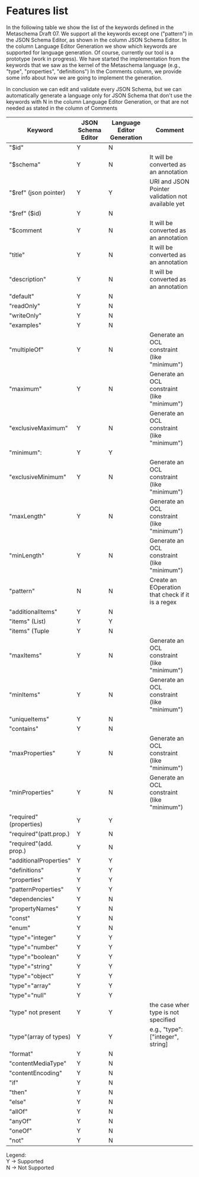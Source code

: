 # Features list

In the following table we show the list of the keywords defined in the Metaschema Draft 07.
We support all the keywords except one ("pattern") in the JSON Schema Editor, as shown in the column JSON Schema Editor.
In the column Language Editor Generation we show which keywords are supported for language generation. Of course, currently our tool is a prototype (work in progress).
We have started the implementation from the keywords that we saw as the kernel of the Metaschema language (e.g., "type", "properties", "definitions")
In the Comments column, we provide some info about how we are going to implement the generation. 

In conclusion we can edit and validate every JSON Schema, but we can automatically generate a language only for JSON Schema that don't use
the keywords with N in the column Language Editor Generation, or that are not needed as stated in the column of Comments

|Keyword               |JSON Schema Editor   |Language Editor Generation| Comment|
|----------------------|---------------------|--------------------------|--------
|"$id"                 |Y                    |N                         | |
|"$schema"             |Y                    |N                         |It will be converted as an annotation|
|"$ref" (json pointer) |Y                    |Y                         |URI and JSON Pointer validation not available yet| 
|"$ref"   ($id)        |Y                    |N                         ||
|"$comment             |Y                    |N                         |It will be converted as an annotation|
|"title"               |Y                    |N                         |It will be converted as an annotation|
|"description"         |Y                    |N                         |It will be converted as an annotation|
|"default"             |Y                    |N                         ||
|"readOnly"            |Y                    |N                         ||
|"writeOnly"           |Y                    |N                         ||
|"examples"            |Y                    |N                         ||
|"multipleOf"          |Y                    |N                         |Generate an OCL constraint (like "minimum")|
|"maximum"             |Y                    |N                         |Generate an OCL constraint (like "minimum")|
|"exclusiveMaximum"    |Y                    |N                         |Generate an OCL constraint (like "minimum")|
|"minimum":            |Y                    |Y                         | |
|"exclusiveMinimum"    |Y                    |N                         |Generate an OCL constraint (like "minimum")|
|"maxLength"           |Y                    |N                         |Generate an OCL constraint (like "minimum")|
|"minLength"           |Y                    |N                         |Generate an OCL constraint (like "minimum")|
|"pattern"             |N                    |N                         |Create an EOperation that check if it is a regex|
|"additionalItems"     |Y                    |N                         ||
|"items" (List)        |Y                    |Y                         ||
|"items" (Tuple        |Y                    |N                         ||
|"maxItems"            |Y                    |N                         |Generate an OCL constraint (like "minimum")|
|"minItems"            |Y                    |N                         |Generate an OCL constraint (like "minimum")|
|"uniqueItems"         |Y                    |N                         ||
|"contains"            |Y                    |N                         ||
|"maxProperties"       |Y                    |N                         |Generate an OCL constraint (like "minimum")|
|"minProperties"       |Y                    |N                         |Generate an OCL constraint (like "minimum")|
|"required"(properties)|Y                    |Y                         ||
|"required"(patt.prop.)|Y                    |N                         ||
|"required"(add. prop.)|Y                    |N                         ||
|"additionalProperties"|Y                    |Y                         | |
|"definitions"         |Y                    |Y                         | |
|"properties"          |Y                    |Y                         | |
|"patternProperties"   |Y                    |Y                         | |
|"dependencies"        |Y                    |N                         ||
|"propertyNames"       |Y                    |N                         ||
|"const"               |Y                    |N                         ||
|"enum"                |Y                    |N                         ||
|"type"="integer"      |Y                    |Y                         ||
|"type"="number"       |Y                    |Y                         ||
|"type"="boolean"      |Y                    |Y                         ||
|"type"="string"       |Y                    |Y                         ||
|"type"="object"       |Y                    |Y                         ||
|"type"="array"        |Y                    |Y                         ||
|"type"="null"         |Y                    |Y                         ||
|"type" not present    |Y                    |Y                         | the case wher type is not specified |
|"type"(array of types)|Y                    |Y                         | e.g., "type":["integer", string]|
|"format"              |Y                    |N                         ||
|"contentMediaType"    |Y                    |N                         ||
|"contentEncoding"     |Y                    |N                         ||
|"if"                  |Y                    |N                         ||
|"then"                |Y                    |N                         ||
|"else"                |Y                    |N                         ||
|"allOf"               |Y                    |N                         ||
|"anyOf"               |Y                    |N                         ||
|"oneOf"               |Y                    |N                         ||
|"not"                 |Y                    |N                         ||

Legend:  
Y -> Supported  
N -> Not Supported  
